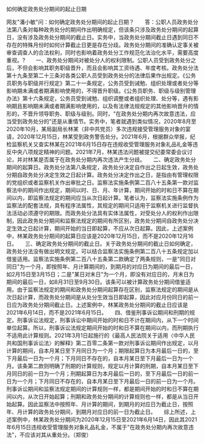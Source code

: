 如何确定政务处分期间的起止日期

网友"潘小敏"问：如何确定政务处分期间的起止日期？　　答：公职人员政务处分法第八条对每种政务处分的期间作出明确规定，但该条只涉及政务处分期间的起算日，没有涉及政务处分期间的截止日。实务中，当政务处分期间截止日遇到同日不存在的特殊月份时如何计算截止日更是存在分歧。政务处分期间的准确认定事关被审查调查人的合法权利，同时也影响着政务处分工作规范化法治化水平，需要高度重视。?　　一、政务处分期间对被处分人的权利限制。公职人员受到政务处分之后，不但会影响其职务职级晋升，而且会影响其工资待遇、年度考核。政务处分法第十九条至第二十三条对各类公职人员受到政务处分的法律后果作出规定。《公务员职务与职级并行规定》第二十一条规定，公务员受到诫勉、组织处理或者处分等影响期未满或者期满影响使用的，不得晋升职级。《公务员职务、职级与级别管理办法》第十六条规定，公务员受到诫勉、组织调整或者组织处理、处分等，遇有影响期且影响期未满或者期满影响使用的，以及有法律法规规定的其他影响晋升的情形的，不晋升领导职务、职级与级别。同时，"在政务处分期内再次故意违法，应当受到政务处分的"还是从重情节。实务中，笔者就遇到类似情况，2020年8月至2020年10月，某局副局长林某（非中共党员）多次违规接受管理服务对象的宴请，2020年12月15日，林某受到政务警告处分。2021年6月，根据群众举报，纪检监察机关又查实林某在2021年6月15日存在违规收受管理服务对象礼品礼金等违反中央八项规定精神的问题。2021年7月，林某违法问题被提交纪委常委会议讨论，并对林某是否属于在政务处分期内再次违法产生分歧。　　二、确定政务处分期间的起算日。政务处分法第八条规定，政务处分决定自作出之日起生效，政务处分期自政务处分决定生效之日起计算。政务处分决定作出之日，是指由有管理权限的党组织或者监察机关作出审批之日。监察法实施条例第二百八十五条第一款对监察法中的期间作出规定，期间以时、日、月、年计算，期间开始的时和日不算在期间以内，即监察法规定的期间应当从次日起计算。笔者认为，监察法实施条例作为监察法的配套法规，具有程序法属性，其规定的期间只适用于监察机关进行监督执法活动必须遵守的期限。而政务处分法具有实体法属性，对受处分人的权利作出限制，因此政务处分期间和监察法规定的期间有所区别，政务处分期间自政务处分决定生效之日起计算，期间开始的当日即起算，不应从次日起算。因此，上述案例中，林某政务处分期间的起算日应该是2020年12月15日，而不是2020年12月16日。　　三、确定政务处分期间的截止日。关于政务处分期间的截止日如何确定，政务处分法没有做出明文规定。可以结合监察法实施条例第二百八十五条规定加以借鉴适用。监察法实施条例第二百八十五条第二款确定了两条规则，一是"同日对同日"为一个月，即按照年、月计算期间的，到期月的对应日为期间的最后一日，如2月15日至3月15日；二是"某日对末日"为一个月，即没有对应日的，月末日为期间的最后一日，如8月31日至9月30日。该条可以被计算政务处分期间借鉴适用。由于监察法规定的期间和政务处分期间起算存在区别，监察法规定的期间是从次日起计算，而政务处分期间是从处分生效当日即起算，因此对应月份同日的前一日应为政务处分期间截止日。上述案例中，林某政务处分期间的截止日应该是2021年6月14日，而不是2021年6月15日。　　四、借鉴刑事诉讼期间和刑期的规定。刑事诉讼法规定，刑事诉讼中期间开始的时和日不计在期间内，从下一个时间单位起算。所以，刑事诉讼法规定期间开始的时和日不算在期间以内，而刑期执行不适用此计算规则。2021年3月1日起施行的《最高人民法院关于适用〈中华人民共和国刑事诉讼法〉的解释》第二百零二条第一款对刑事诉讼期间作出规定，以月计算的期间，自本月某日至下月同日为一个月；期限起算日为本月最后一日的，至下月最后一日为一个月；下月同日不存在的，自本月某日至下月最后一日为一个月。该条第二款则明确了刑期的计算规则，规定以月计算的刑期，自本月某日至下月同日的前一日为一个月；刑期起算日为本月最后一日的，至下月最后一日的前一日为一个月；下月同日不存在的，自本月某日至下月最后一日的前一日为一个月。刑事诉讼期间和监察法规定期间的计算规则一样，都是期间开始的时和日不算在期间以内，从次日开始起算；刑期和政务处分期间的计算规则也一样，都是从当日开始起算。因此监察法中按照年、月计算的期间，到期月的对应日为截止日，按照年、月计算的政务处分期间，到期月对应日的前一日为截止日。　　综上所述，上述案例中，林某政务处分期间为2020年12月15日至2021年6月14日，因此其2021年6月15日违规收受管理服务对象礼品礼金，不属于"在政务处分期内再次故意违法"，不应该对其从重处分。（郑俊）
